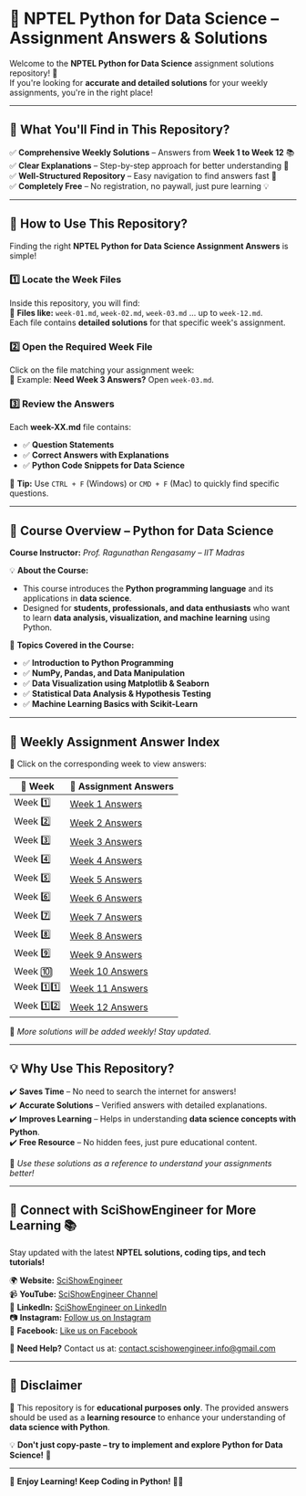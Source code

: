 # 🚀 NPTEL Python for Data Science – Assignment Answers & Solutions

Welcome to the **NPTEL Python for Data Science** assignment solutions repository! 🎉  
If you're looking for **accurate and detailed solutions** for your weekly assignments, you're in the right place!  

---

## 🎯 What You'll Find in This Repository?
✅ **Comprehensive Weekly Solutions** – Answers from **Week 1 to Week 12** 📚  
✅ **Clear Explanations** – Step-by-step approach for better understanding 📝  
✅ **Well-Structured Repository** – Easy navigation to find answers fast 🚀  
✅ **Completely Free** – No registration, no paywall, just pure learning 💡  

---

## 📌 How to Use This Repository?  
Finding the right **NPTEL Python for Data Science Assignment Answers** is simple!  

### 1️⃣ **Locate the Week Files**  
Inside this repository, you will find:  
📂 **Files like:** `week-01.md`, `week-02.md`, `week-03.md` ... up to `week-12.md`.  
Each file contains **detailed solutions** for that specific week's assignment.  

### 2️⃣ **Open the Required Week File**  
Click on the file matching your assignment week:  
📌 Example: **Need Week 3 Answers?** Open `week-03.md`.  

### 3️⃣ **Review the Answers**  
Each **week-XX.md** file contains:  
- ✅ **Question Statements**  
- ✅ **Correct Answers with Explanations**  
- ✅ **Python Code Snippets for Data Science**  

📝 **Tip:** Use `CTRL + F` (Windows) or `CMD + F` (Mac) to quickly find specific questions.  

---

## 📜 Course Overview – Python for Data Science
**Course Instructor:** *Prof. Ragunathan Rengasamy – IIT Madras*  

💡 **About the Course:**  
- This course introduces the **Python programming language** and its applications in **data science**.  
- Designed for **students, professionals, and data enthusiasts** who want to learn **data analysis, visualization, and machine learning** using Python.  

📌 **Topics Covered in the Course:**  
- ✅ **Introduction to Python Programming**  
- ✅ **NumPy, Pandas, and Data Manipulation**  
- ✅ **Data Visualization using Matplotlib & Seaborn**  
- ✅ **Statistical Data Analysis & Hypothesis Testing**  
- ✅ **Machine Learning Basics with Scikit-Learn**  

---

## 📌 Weekly Assignment Answer Index  
📂 Click on the corresponding week to view answers:  

| 📅 **Week** | 🔗 **Assignment Answers** |
|------------|--------------------------|
| Week 1️⃣  | [Week 1 Answers](week-01.md) |
| Week 2️⃣  | [Week 2 Answers](week-02.md) |
| Week 3️⃣  | [Week 3 Answers](week-03.md) |
| Week 4️⃣  | [Week 4 Answers](week-04.md) |
| Week 5️⃣  | [Week 5 Answers](week-05.md) |
| Week 6️⃣  | [Week 6 Answers](week-06.md) |
| Week 7️⃣  | [Week 7 Answers](week-07.md) |
| Week 8️⃣  | [Week 8 Answers](week-08.md) |
| Week 9️⃣  | [Week 9 Answers](week-09.md) |
| Week 🔟  | [Week 10 Answers](week-10.md) |
| Week 1️⃣1️⃣ | [Week 11 Answers](week-11.md) |
| Week 1️⃣2️⃣ | [Week 12 Answers](week-12.md) |

📌 *More solutions will be added weekly! Stay updated.*  

---

## 💡 Why Use This Repository?
✔️ **Saves Time** – No need to search the internet for answers!  
✔️ **Accurate Solutions** – Verified answers with detailed explanations.  
✔️ **Improves Learning** – Helps in understanding **data science concepts with Python**.  
✔️ **Free Resource** – No hidden fees, just pure educational content.  

📌 *Use these solutions as a reference to understand your assignments better!*  

---

## 🔗 Connect with SciShowEngineer for More Learning 📚
Stay updated with the latest **NPTEL solutions, coding tips, and tech tutorials!**  

🌍 **Website:** [SciShowEngineer](https://scishowengineer.com/)  
📹 **YouTube:** [SciShowEngineer Channel](https://www.youtube.com/@scishowengineer_)  
💼 **LinkedIn:** [SciShowEngineer on LinkedIn](https://www.linkedin.com/company/scishowengineer/)  
📷 **Instagram:** [Follow us on Instagram](https://www.instagram.com/scishowengineer/)  
📘 **Facebook:** [Like us on Facebook](https://www.facebook.com/SciShowEngineer/)  

📩 **Need Help?** Contact us at: [contact.scishowengineer.info@gmail.com](mailto:contact.scishowengineer.info@gmail.com)  

---

## 📢 **Disclaimer**  
🚨 This repository is for **educational purposes only**. The provided answers should be used as a **learning resource** to enhance your understanding of **data science with Python**.  

💡 **Don't just copy-paste – try to implement and explore Python for Data Science!** 🚀  

---

🌟 **Enjoy Learning! Keep Coding in Python!** 🐍🔥  

